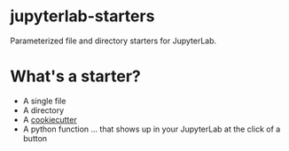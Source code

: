 # jupyterlab-starters

Parameterized file and directory starters for JupyterLab.

# What's a starter?

- A single file
- A directory
- A [cookiecutter][]
- A python function
  ... that shows up in your JupyterLab at the click of a button

[cookiecutter]: https://github.com/cookiecutter/cookiecutter
